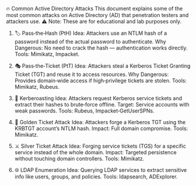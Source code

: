 🔥 Common Active Directory Attacks
This document explains some of the most common attacks on Active Directory (AD) that penetration testers and attackers use.
⚠️ Note: These are for educational and lab purposes only.

1. 🏷️ Pass‑the‑Hash (PtH)
   Idea: Attackers use an NTLM hash of a password instead of the actual password to authenticate.
   Why Dangerous: No need to crack the hash — authentication works directly.
   Tools: Mimikatz, Impacket.

2. 🎭 Pass‑the‑Ticket (PtT)
   Idea: Attackers steal a Kerberos Ticket Granting Ticket (TGT) and reuse it to access resources.
   Why Dangerous: Provides domain‑wide access if high‑privilege tickets are stolen.
   Tools: Mimikatz, Rubeus.

3. 🧩 Kerberoasting
   Idea: Attackers request Kerberos service tickets and extract their hashes to brute‑force offline.
   Target: Service accounts with weak passwords.
   Tools: Rubeus, Impacket‑GetUserSPNs.

4. 👑 Golden Ticket Attack
   Idea: Attackers forge a Kerberos TGT using the KRBTGT account’s NTLM hash.
   Impact: Full domain compromise.
   Tools: Mimikatz.

5. ⚔️ Silver Ticket Attack
   Idea: Forging service tickets (TGS) for a specific service instead of the whole domain.
   Impact: Targeted persistence without touching domain controllers.
   Tools: Mimikatz.

6. 🌐 LDAP Enumeration
   Idea: Querying LDAP services to extract sensitive info like users, groups, and policies.
   Tools: ldapsearch, ADExplorer.
   
